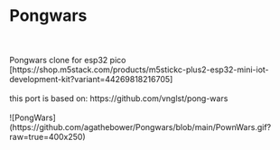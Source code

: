 # Pongwars

</br>
</br>
Pongwars clone for esp32 pico [https://shop.m5stack.com/products/m5stickc-plus2-esp32-mini-iot-development-kit?variant=44269818216705]
</br>
</br>
this port is based on: https://github.com/vnglst/pong-wars
</br>
</br>
![PongWars](https://github.com/agathebower/Pongwars/blob/main/PownWars.gif?raw=true=400x250)
